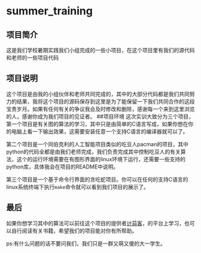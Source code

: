 # summer_training
## 项目简介
这是我们学校暑期实践我们小组完成的一些小项目，在这个项目里有我们的源代码和老师的一些项目代码
## 项目说明
这个项目是由我的小组伙伴和老师共同完成的，其中的大部分代码都是我们共同努力的结果，我将这个项目的源码保存到这里是为了能保留一下我们共同合作的这段宝贵岁月。如果有任何有关的争议我会及时修改和删除，感谢每一个来到这里浏览的人，感谢你成为我们项目的见证者。
##项目环境
这次实训大致分为三个项目，第一个项目是有关图的算法的学习，其中只是由简单的C语言写成，如果你想在你的电脑上看一下输出效果，这需要安装任意一个支持C语言的编译器就可以了。

第二个项目是一个同伯克利的人工智能项目类似的吃豆人pacman的项目，其中python的代码全都是由我们老师完成，我们负责完成其中控制吃豆人的有关算法，这个的运行环境需要在有图形界面的linux环境下运行，还需要一些支持的python库，具体我会在项目的README中说明。

第三个项目是一个基于命令行界面的贪吃蛇项目。你可以在任何的支持C语言的linux系统终端下执行`make`命令就可以看到我们项目的展示了。

## 最后
如果你想学习其中的算法可以前往这个项目的提供者[计蒜客](https://www.jisuanke.com/course/)，的平台上学习，也可以自行阅读有关书籍，希望我们的项目能对你有所帮助。

ps:有什么问题的话不要问我们，我们只是一群又萌又傻的大一学生。
